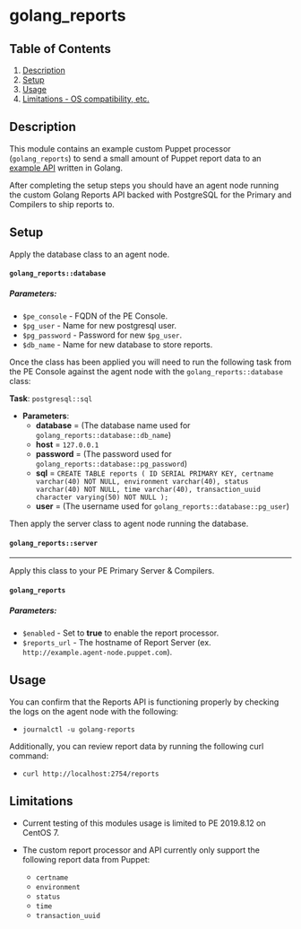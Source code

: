 # golang_reports

## Table of Contents

1. [Description](#description)
2. [Setup](#setup)
3. [Usage](#usage)
4. [Limitations - OS compatibility, etc.](#limitations)

## Description

This module contains an example custom Puppet processor (`golang_reports`) to send a small amount of Puppet report data to an [example API](https://github.com/coreymbe/golang-reports-api) written in Golang.

After completing the setup steps you should have an agent node running the custom Golang Reports API backed with PostgreSQL for the Primary and Compilers to ship reports to.

## Setup

Apply the database class to an agent node.

#### `golang_reports::database`
##### Parameters:
  * `$pe_console` - FQDN of the PE Console.
  * `$pg_user` - Name for new postgresql user.
  * `$pg_password` - Password for new `$pg_user`.
  * `$db_name` - Name for new database to store reports.

Once the class has been applied you will need to run the following task from the PE Console against the agent node with the 	`golang_reports::database` class:

**Task**: `postgresql::sql`

  * **Parameters**:
    * **database** = (The database name used for `golang_reports::database::db_name`)
    * **host** = `127.0.0.1`
    * **password** = (The password used for `golang_reports::database::pg_password`)
    * **sql** = `CREATE TABLE reports ( ID SERIAL PRIMARY KEY, certname varchar(40) NOT NULL, environment varchar(40), status varchar(40) NOT NULL, time varchar(40), transaction_uuid character varying(50) NOT NULL );`
    * **user** = (The username used for `golang_reports::database::pg_user`)

Then apply the server class to agent node running the database.

#### `golang_reports::server`

---

Apply this class to your PE Primary Server & Compilers.

#### `golang_reports`
##### Parameters:
  * `$enabled` - Set to **true** to enable the report processor.
  * `$reports_url` - The hostname of Report Server (ex. `http://example.agent-node.puppet.com`).

## Usage

You can confirm that the Reports API is functioning properly by checking the logs on the agent node with the following:

  * `journalctl -u golang-reports`

Additionally, you can review report data by running the following curl command:

  * `curl http://localhost:2754/reports`
  
## Limitations

  * Current testing of this modules usage is limited to PE 2019.8.12 on CentOS 7.

  * The custom report processor and API currently only support the following report data from Puppet:
    * `certname`
    * `environment`
    * `status`
    * `time`
    * `transaction_uuid`